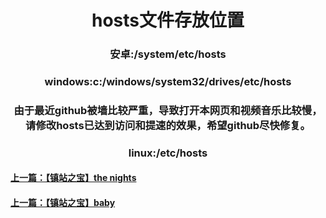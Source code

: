 <p><center><h1>hosts文件存放位置</h1></center></p>
<p><center><h3>安卓:/system/etc/hosts</h3></center></p>
<p><center><h3>windows:c:/windows/system32/drives/etc/hosts</h3></center></p>
<p><center><h3>由于最近github被墙比较严重，导致打开本网页和视频音乐比较慢，请修改hosts已达到访问和提速的效果，希望github尽快修复。</h3></center></p>
<p><center><h3>linux:/etc/hosts</h3></center></p>
<p><h4><a href="7.html">上一篇：【镇站之宝】the nights</h4><p>
<p><h4><a href="9.html">上一篇：【镇站之宝】baby</h4><p>
